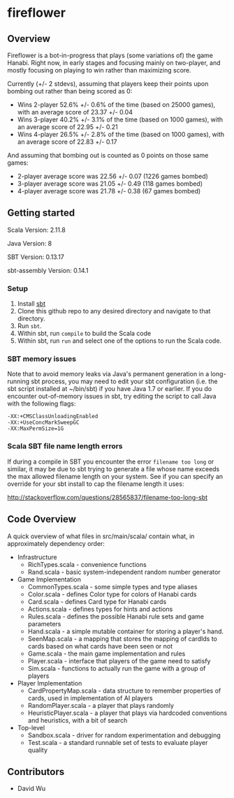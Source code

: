 # fireflower

## Overview
Fireflower is a bot-in-progress that plays (some variations of) the game Hanabi. Right now, in early stages and focusing mainly on two-player, and mostly focusing on playing to win rather than maximizing score.

Currently (+/- 2 stdevs), assuming that players keep their points upon bombing out rather than being scored as 0:
* Wins 2-player 52.6% +/- 0.6% of the time (based on 25000 games), with an average score of 23.37 +/- 0.04
* Wins 3-player 40.2% +/- 3.1% of the time (based on  1000 games), with an average score of 22.95 +/- 0.21
* Wins 4-player 26.5% +/- 2.8% of the time (based on  1000 games), with an average score of 22.83 +/- 0.17

And assuming that bombing out is counted as 0 points on those same games:
* 2-player average score was 22.56 +/- 0.07 (1226 games bombed)
* 3-player average score was 21.05 +/- 0.49 (118 games bombed)
* 4-player average score was 21.78 +/- 0.38 (67 games bombed)

## Getting started

Scala Version: 2.11.8

Java Version: 8

SBT Version: 0.13.17

sbt-assembly Version: 0.14.1

### Setup
1. Install [sbt](http://www.scala-sbt.org/download.html)
2. Clone this github repo to any desired directory and navigate to that directory.
3. Run `sbt`.
4. Within sbt, run `compile` to build the Scala code
5. Within sbt, run `run` and select one of the options to run the Scala code.

### SBT memory issues

Note that to avoid memory leaks via Java's permanent generation in a long-running sbt process,
you may need to edit your sbt configuration (i.e. the sbt script installed at ~/bin/sbt) if
you have Java 1.7 or earlier. If you do encounter out-of-memory issues in sbt, try editing the script
to call Java with the following flags:

    -XX:+CMSClassUnloadingEnabled
    -XX:+UseConcMarkSweepGC
    -XX:MaxPermSize=1G

### Scala SBT file name length errors

If during a compile in SBT you encounter the error `filename too long` or similar, it may be due to sbt trying to generate a file whose name exceeds the max allowed filename length on your system. See if you can specify an override for your sbt install to cap the filename length it uses:

http://stackoverflow.com/questions/28565837/filename-too-long-sbt

## Code Overview

A quick overview of what files in src/main/scala/ contain what, in approximately dependency order:
* Infrastructure
  * RichTypes.scala - convenience functions
  * Rand.scala - basic system-independent random number generator
* Game Implementation
  * CommonTypes.scala - some simple types and type aliases
  * Color.scala - defines Color type for colors of Hanabi cards
  * Card.scala - defines Card type for Hanabi cards
  * Actions.scala - defines types for hints and actions
  * Rules.scala - defines the possible Hanabi rule sets and game parameters
  * Hand.scala - a simple mutable container for storing a player's hand.
  * SeenMap.scala - a mapping that stores the mapping of cardIds to cards based on what cards have been seen or not
  * Game.scala - the main game implementation and rules
  * Player.scala - interface that players of the game need to satisfy
  * Sim.scala - functions to actually run the game with a group of players
* Player Implementation
  * CardPropertyMap.scala - data structure to remember properties of cards, used in implementation of AI players
  * RandomPlayer.scala - a player that plays randomly
  * HeuristicPlayer.scala - a player that plays via hardcoded conventions and heuristics, with a bit of search
* Top-level
  * Sandbox.scala - driver for random experimentation and debugging
  * Test.scala - a standard runnable set of tests to evaluate player quality

## Contributors

* David Wu

